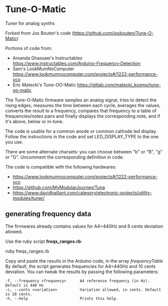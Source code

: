 # Tune-O-Matic
Tuner for analog synths

Forked from Jos Bouten's code (https://github.com/josbouten/Tune-O-Matic)

Portions of code from:
 - Amanda Ghassaei's Instructables https://www.instructables.com/Arduino-Frequency-Detection
 - Sam's LookMumNoComputer https://www.lookmumnocomputer.com/projects#/1222-performance-vco
 - Eric Matecki's Tune-OO-Matic https://gitlab.com/matecki_kosmo/tune-oo-matic

The Tune-O-Matic firmware samples an analog signal, tries to detect the rising edges, measures the time between each cycle, averages the values, converts the result to a frequency, compares that frequency to a table of frequencies/notes pairs and finally displays the corresponding note, and if it's above, below or in-tune.


The code is usable for a common anode or common cathode led display. 
Follow the instructions in the code and set LED_DISPLAY_TYPE to the one you use.

There are some alternate charsets: you can choose between "b" or "B", "g" or "G". Uncomment the corresponding definition in code.

The code is compatible with the following hardwares:
 - https://www.lookmumnocomputer.com/projects#/1222-performance-vco
 - https://github.com/MyModularJourney/Tuna
 - https://www.davidhaillant.com/category/electronic-projects/utility-modules/tuner/


## generating frequency data
The firmwares already contains values for A4=440Hz and 6 cents deviation allowed.

Use the ruby script **freqs_ranges.rb**:

  ruby freqs_ranges.rb

Copy and paste the results in the Arduino code, in the array *frequencyTable*
By default, the script generates frequencies for A4=440Hz and 10 cents deviation.
You can tweak the results by passing the following parameters:

    -f, --frequency <frequency>      A4 reference frequency (in Hz). Default is 440 Hz
    -c, --cents <variation>          Variation allowed, in cents. Default is 10 cents.
    -h, --help                       Prints this help.


